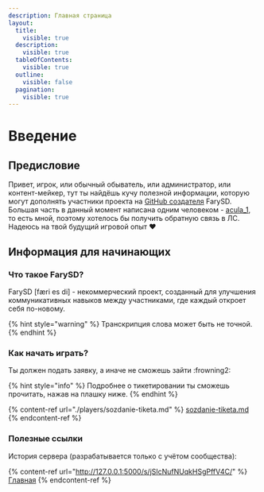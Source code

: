 ```yaml
---
description: Главная страница
layout:
  title:
    visible: true
  description:
    visible: true
  tableOfContents:
    visible: true
  outline:
    visible: false
  pagination:
    visible: true
---
```


# Введение

## Предисловие

Привет, игрок, или обычный обыватель, или администратор, или контент-мейкер, тут ты найдёшь кучу полезной информации, которую могут дополнять участники проекта на [GitHub создателя](https://github.com/aculaOne/FarySD_Wiki) FarySD. Большая часть в данный момент написана одним человеком - [acula_1](https://vk.com/acula_1), то есть мной, поэтому хотелось бы получить обратную связь в ЛС. Надеюсь на твой будущий игровой опыт ❤

## Информация для начинающих

### Что такое FarySD?

FarySD \[færi es di\] - некоммерческий проект, созданный для улучшения коммуникативных навыков между участниками, где каждый откроет себя по-новому.

{% hint style="warning" %}
Транскрипция слова может быть не точной.
{% endhint %}

### Как начать играть?

Ты должен подать заявку, а иначе не сможешь зайти :frowning2:

{% hint style="info" %}
Подробнее о тикетировании ты сможешь прочитать, нажав на плашку ниже.
{% endhint %}

{% content-ref url="./players/sozdanie-tiketa.md" %}
[sozdanie-tiketa.md](./players/sozdanie-tiketa.md)
{% endcontent-ref %}

### Полезные ссылки

История сервера (разрабатывается только с учётом сообщества):

{% content-ref url="http://127.0.0.1:5000/s/jSIcNufNUqkHSgPffV4C/" %}
[Главная](http://127.0.0.1:5000/s/jSIcNufNUqkHSgPffV4C/)
{% endcontent-ref %}
